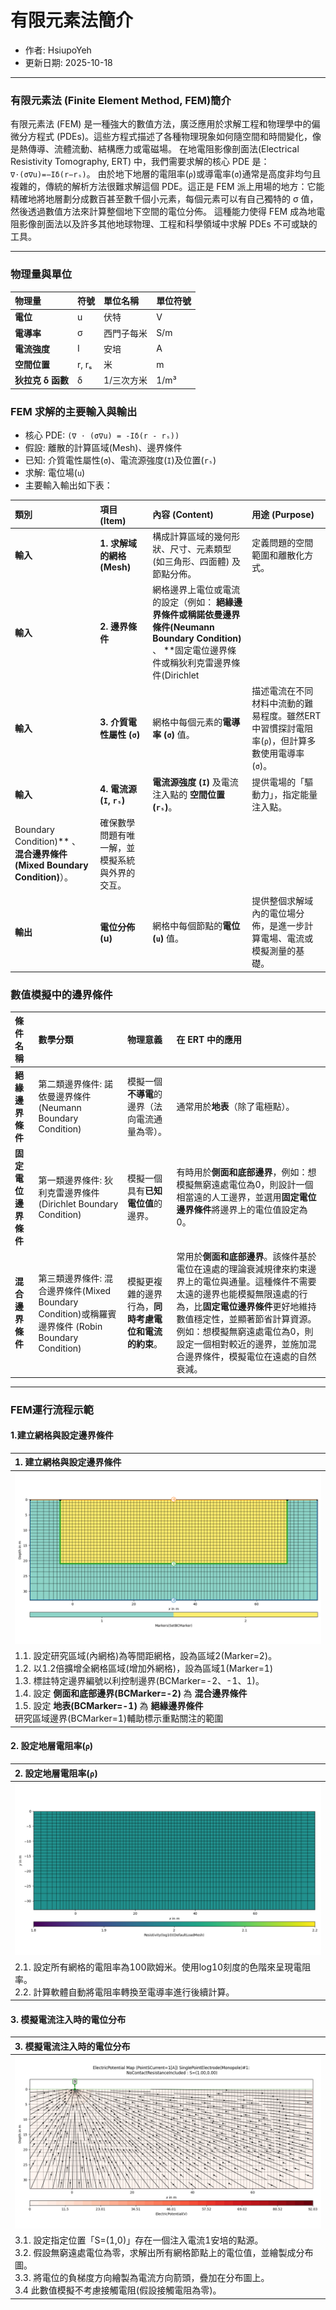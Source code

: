 # 有限元素法簡介
+ 作者: HsiupoYeh
+ 更新日期: 2025-10-18

---

### 有限元素法 (Finite Element Method, FEM)簡介
有限元素法 (FEM) 是一種強大的數值方法，廣泛應用於求解工程和物理學中的偏微分方程式 (PDEs)。這些方程式描述了各種物理現象如何隨空間和時間變化，像是熱傳導、流體流動、結構應力或電磁場。
在地電阻影像剖面法(Electrical Resistivity Tomography, ERT) 中，我們需要求解的核心 PDE 是： `∇⋅(σ∇u)=−Iδ(r−rₛ)`。
由於地下地層的電阻率(`ρ`)或導電率(`σ`)通常是高度非均勻且複雜的，傳統的解析方法很難求解這個 PDE。這正是 FEM 派上用場的地方：它能精確地將地層劃分成數百甚至數千個小元素，每個元素可以有自己獨特的 σ 值，然後透過數值方法來計算整個地下空間的電位分佈。 這種能力使得 FEM 成為地電阻影像剖面法以及許多其他地球物理、工程和科學領域中求解 PDEs 不可或缺的工具。

---

### 物理量與單位

| 物理量            | 符號           | 單位名稱     | 單位符號   |
| :--------------   | :------------ | :---------  | :--------- |
| **電位**          | u             | 伏特         | V          |
| **電導率**        | σ             | 西門子每米    | S/m        |
| **電流強度**      | I             | 安培           | A          |
| **空間位置**      | r, rₛ         | 米             | m          |
| **狄拉克 δ 函數** | δ             | 1/三次方米      | 1/m³       |


### FEM 求解的主要輸入與輸出
+ 核心 PDE: `(∇ ⋅ (σ∇u) = -Iδ(r - rₛ))`
+ 假設: 離散的計算區域(Mesh)、邊界條件
+ 已知: 介質電性屬性(`σ`)、電流源強度(`I`)及位置(`rₛ`)
+ 求解: 電位場(`u`)
+ 主要輸入輸出如下表：

| 類別   | 項目 (Item)             | 內容 (Content)                               | 用途 (Purpose)                                     |
| :----- | :---------------------- | :------------------------------------------- | :------------------------------------------------- |
| **輸入** | **1. 求解域的網格 (Mesh)** | 構成計算區域的幾何形狀、尺寸、元素類型 (如三角形、四面體) 及節點分佈。 | 定義問題的空間範圍和離散化方式。                 |
| **輸入** | **2. 邊界條件** | 網格邊界上電位或電流的設定（例如： **絕緣邊界條件或稱諾依曼邊界條件(Neumann Boundary Condition)** 、 **固定電位邊界條件或稱狄利克雷邊界條件(Dirichlet 
| **輸入** | **3. 介質電性屬性 (`σ`)** | 網格中每個元素的**電導率 (`σ`)** 值。 | 描述電流在不同材料中流動的難易程度。雖然ERT中習慣探討電阻率(`ρ`)，但計算多數使用電導率(`σ`)。             |
| **輸入** | **4. 電流源 (`I`, `rₛ`)** | **電流源強度 (`I`)** 及電流注入點的 **空間位置 (`rₛ`)**。 | 提供電場的「驅動力」，指定能量注入點。             |
Boundary Condition)** 、 **混合邊界條件(Mixed Boundary Condition)**）。 | 確保數學問題有唯一解，並模擬系統與外界的交互。   |
| **輸出** | **電位分佈 (u)** | 網格中每個節點的**電位 (`u`)** 值。             | 提供整個求解域內的電位場分佈，是進一步計算電場、電流或模擬測量的基礎。 |

### 數值模擬中的邊界條件

| 條件名稱 | 數學分類 | 物理意義 | 在 ERT 中的應用 |
| :--- | :--- | :--- | :--- |
| **絕緣邊界條件** | 第二類邊界條件: 諾依曼邊界條件(Neumann Boundary Condition) | 模擬一個**不導電**的邊界（法向電流通量為零）。 | 通常用於**地表**（除了電極點）。 |
| **固定電位邊界條件** | 第一類邊界條件: 狄利克雷邊界條件(Dirichlet Boundary Condition) | 模擬一個具有**已知電位值**的邊界。 | 有時用於**側面和底部邊界**，例如：想模擬無窮遠處電位為0，則設計一個相當遠的人工邊界，並選用**固定電位邊界條件**將邊界上的電位值設定為0。 |
| **混合邊界條件** | 第三類邊界條件: 混合邊界條件(Mixed Boundary Condition)或稱羅賓邊界條件 (Robin Boundary Condition) | 模擬更複雜的邊界行為，**同時考慮電位和電流的約束**。 | 常用於**側面和底部邊界**。該條件基於電位在遠處的理論衰減規律來約束邊界上的電位與通量。這種條件不需要太遠的邊界也能模擬無限遠處的行為，比**固定電位邊界條件**更好地維持數值穩定性，並顯著節省計算資源。例如：想模擬無窮遠處電位為0，則設定一個相對較近的邊界，並施加混合邊界條件，模擬電位在遠處的自然衰減。 |---

---

### FEM運行流程示範

#### 1.建立網格與設定邊界條件
| 1. 建立網格與設定邊界條件 |
| :------------- |
| ![圖1](https://raw.githubusercontent.com/cgrgncu/pyGimli_dev/main/ERT%E4%BB%8B%E7%B4%B9/image/(3)Figure_001.png)|
| 1.1. 設定研究區域(內網格)為等間距網格，設為區域2(Marker=2)。<br>1.2. 以1.2倍擴增全網格區域(增加外網格)，設為區域1(Marker=1)<br>1.3. 標註特定邊界編號以利控制邊界(BCMarker=-2、-1、1)。<br>1.4. 設定 **側面和底部邊界(BCMarker=-2)** 為 **混合邊界條件** <br> 1.5. 設定 **地表(BCMarker=-1)** 為 **絕緣邊界條件** <br> 研究區域邊界(BCMarker=1)輔助標示重點關注的範圍|

#### 2. 設定地層電阻率(`ρ`)
| 2. 設定地層電阻率(`ρ`) |
| :------------- |
| ![圖2](https://raw.githubusercontent.com/cgrgncu/pyGimli_dev/main/ERT%E4%BB%8B%E7%B4%B9/image/(3)Figure_002.png)|
| 2.1. 設定所有網格的電阻率為100歐姆米。使用log10刻度的色階來呈現電阻率。<br>2.2. 計算軟體自動將電阻率轉換至電導率進行後續計算。|

#### 3. 模擬電流注入時的電位分布
| 3. 模擬電流注入時的電位分布 |
| :------------- |
| ![圖3](https://raw.githubusercontent.com/cgrgncu/pyGimli_dev/main/ERT%E4%BB%8B%E7%B4%B9/image/(3)Figure_003.png)|
| 3.1. 設定指定位置「S=(1,0)」存在一個注入電流1安培的點源。<br>3.2. 假設無窮遠處電位為零，求解出所有網格節點上的電位值，並繪製成分布圖。<br>3.3. 將電位的負梯度方向繪製為電流方向箭頭，疊加在分布圖上。<br> 3.4 此數值模擬不考慮接觸電阻(假設接觸電阻為零)。 |
